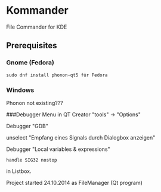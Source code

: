 # Kommander
File Commander for KDE
## Prerequisites
### Gnome (Fedora)
```sudo dnf install phonon-qt5 für Fedora```
### Windows
Phonon not existing???

###Debugger
Menu in QT Creator "tools" -> "Options"

Debugger "GDB"

unselect "Empfang eines Signals durch Dialogbox anzeigen"

Debugger "Local variables & expressions"

```
handle SIG32 nostop
```
in Listbox.


Project started 24.10.2014 as FileManager (Qt program)

